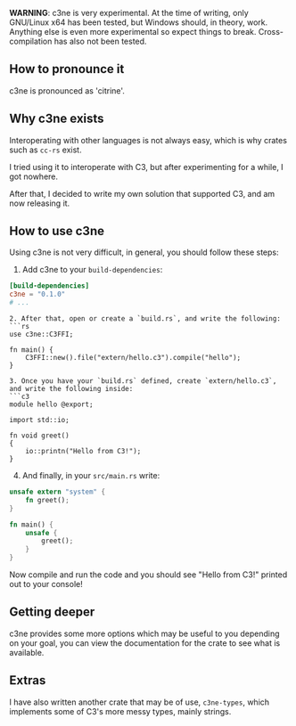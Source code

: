 **WARNING**: c3ne is very experimental. At the time of writing, only GNU/Linux x64 has been tested, but Windows should, in theory, work. Anything else is even more experimental so expect things to break. Cross-compilation has also not been tested.

## How to pronounce it
c3ne is pronounced as 'citrine'.

## Why c3ne exists
Interoperating with other languages is not always easy, which is why crates such as `cc-rs` exist.

I tried using it to interoperate with C3, but after experimenting for a while, I got nowhere.

After that, I decided to write my own solution that supported C3, and am now releasing it.

## How to use c3ne
Using c3ne is not very difficult, in general, you should follow these steps:
1. Add c3ne to your `build-dependencies`:
```toml
[build-dependencies]
c3ne = "0.1.0"
# ...
```
```
2. After that, open or create a `build.rs`, and write the following:
```rs
use c3ne::C3FFI;

fn main() {
    C3FFI::new().file("extern/hello.c3").compile("hello");
}
```
```
3. Once you have your `build.rs` defined, create `extern/hello.c3`, and write the following inside:
```c3
module hello @export;

import std::io;

fn void greet()
{
    io::printn("Hello from C3!");
}
```
4. And finally, in your `src/main.rs` write:
```rs
unsafe extern "system" {
    fn greet();
}

fn main() {
    unsafe {
        greet();
    }
}
```

Now compile and run the code and you should see "Hello from C3!" printed out to your console!

## Getting deeper
c3ne provides some more options which may be useful to you depending on your goal, you can view the documentation for the crate to see what is available.

## Extras
I have also written another crate that may be of use, `c3ne-types`, which implements some of C3's more messy types, mainly strings.
